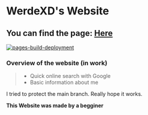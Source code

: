 # WerdeXD's Website

## You can find the page: [Here](https://werdexd.github.io/Website/)

[![pages-build-deployment](https://github.com/werdexd/Website/actions/workflows/pages/pages-build-deployment/badge.svg)](https://github.com/werdexd/Website/actions/workflows/pages/pages-build-deployment)
### Overview of the website (in work)

 
> * Quick online search with Google
> * Basic information about me

I tried to protect the main branch. Really hope it works.

__This Website was made by a begginer__
